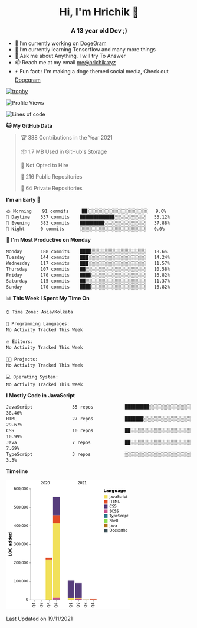 <h1 align="center">Hi, I'm Hrichik 👋</h1>
<h3 align="center">A 13 year old Dev ;) </h3>


- 🔭 I’m currently working on [DogeGram](https://dogegram.xyz)
- 🌱 I’m currently learning Tensorflow and many more things
- 💬 Ask me about Anything. I will try To Answer
- 📫 Reach me at my email me@hrichik.xyz
- ⚡ Fun fact : I'm making a doge themed social media, Check out [Dogegram](https://dogegram.xyz)

[![trophy](https://github-profile-trophy.vercel.app/?username=hrichiksite)](https://github.com/ryo-ma/github-profile-trophy)



<!--START_SECTION:waka-->
![Profile Views](http://img.shields.io/badge/Profile%20Views-0-blue)

![Lines of code](https://img.shields.io/badge/From%20Hello%20World%20I%27ve%20Written-981212%20lines%20of%20code-blue)

**🐱 My GitHub Data** 

> 🏆 388 Contributions in the Year 2021
 > 
> 📦 1.7 MB Used in GitHub's Storage 
 > 
> 🚫 Not Opted to Hire
 > 
> 📜 216 Public Repositories 
 > 
> 🔑 64 Private Repositories  
 > 
**I'm an Early 🐤** 

```text
🌞 Morning    91 commits     ██░░░░░░░░░░░░░░░░░░░░░░░   9.0% 
🌆 Daytime    537 commits    █████████████░░░░░░░░░░░░   53.12% 
🌃 Evening    383 commits    █████████░░░░░░░░░░░░░░░░   37.88% 
🌙 Night      0 commits      ░░░░░░░░░░░░░░░░░░░░░░░░░   0.0%

```
📅 **I'm Most Productive on Monday** 

```text
Monday       188 commits    ████░░░░░░░░░░░░░░░░░░░░░   18.6% 
Tuesday      144 commits    ███░░░░░░░░░░░░░░░░░░░░░░   14.24% 
Wednesday    117 commits    ███░░░░░░░░░░░░░░░░░░░░░░   11.57% 
Thursday     107 commits    ██░░░░░░░░░░░░░░░░░░░░░░░   10.58% 
Friday       170 commits    ████░░░░░░░░░░░░░░░░░░░░░   16.82% 
Saturday     115 commits    ██░░░░░░░░░░░░░░░░░░░░░░░   11.37% 
Sunday       170 commits    ████░░░░░░░░░░░░░░░░░░░░░   16.82%

```


📊 **This Week I Spent My Time On** 

```text
⌚︎ Time Zone: Asia/Kolkata

💬 Programming Languages: 
No Activity Tracked This Week

🔥 Editors: 
No Activity Tracked This Week

🐱‍💻 Projects: 
No Activity Tracked This Week

💻 Operating System: 
No Activity Tracked This Week

```

**I Mostly Code in JavaScript** 

```text
JavaScript               35 repos            █████████░░░░░░░░░░░░░░░░   38.46% 
HTML                     27 repos            ███████░░░░░░░░░░░░░░░░░░   29.67% 
CSS                      10 repos            ██░░░░░░░░░░░░░░░░░░░░░░░   10.99% 
Java                     7 repos             ██░░░░░░░░░░░░░░░░░░░░░░░   7.69% 
TypeScript               3 repos             ░░░░░░░░░░░░░░░░░░░░░░░░░   3.3%

```


**Timeline**

![Chart not found](https://raw.githubusercontent.com/hrichiksite/hrichiksite/master/charts/bar_graph.png) 


 Last Updated on 19/11/2021
<!--END_SECTION:waka-->
